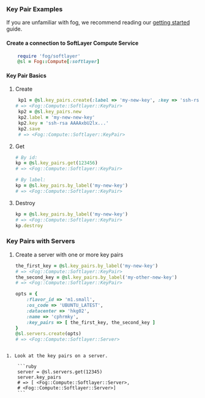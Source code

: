 ### Key Pair Examples

If you are unfamiliar with fog, we recommend reading our [getting started](getting_started.md) guide.

  
#### Create a connection to SoftLayer Compute Service

```ruby
	require 'fog/softlayer'
	@sl = Fog::Compute[:softlayer]
```

#### Key Pair Basics
1. Create

   ```ruby
	kp1 = @sl.key_pairs.create(:label => 'my-new-key', :key => 'ssh-rsa AAAAxbU2lx...')
   # => <Fog::Compute::Softlayer::KeyPair>
	kp2 = @sl.key_pairs.new
	kp2.label = 'my-new-new-key'
	kp2.key = 'ssh-rsa AAAAxbU2lx...'
	kp2.save
	# => <Fog::Compute::Softlayer::KeyPair>
   ```

1. Get

	```ruby
	# By id:
	kp = @sl.key_pairs.get(123456)
	# => <Fog::Compute::Softlayer::KeyPair>

	# By label:
	kp = @sl.key_pairs.by_label('my-new-key')
	# => <Fog::Compute::Softlayer::KeyPair>
	```


1. Destroy

	```ruby
	kp = @sl.key_pairs.by_label('my-new-key')
	# => <Fog::Compute::Softlayer::KeyPair>
	kp.destroy
	```

	
### Key Pairs with Servers
1. Create a server with one or more key pairs

	```ruby
	the_first_key = @sl.key_pairs.by_label('my-new-key')
	# => <Fog::Compute::Softlayer::KeyPair>
	the_second_key = @sl.key_pairs.by_label('my-other-new-key')
	# => <Fog::Compute::Softlayer::KeyPair>
	
	opts = { 
		:flavor_id => 'm1.small', 
		:os_code => 'UBUNTU_LATEST', 
		:datacenter => 'hkg02', 
		:name => 'cphrmky', 
		:key_pairs => [ the_first_key, the_second_key ]
	}
	@sl.servers.create(opts)
	# => <Fog::Compute::Softlayer::Server>
```

1. Look at the key pairs on a server.

	```ruby
	server = @sl.servers.get(12345)
	server.key_pairs
	# => [ <Fog::Compute::Softlayer::Server>,
	# <Fog::Compute::Softlayer::Server>]
	```